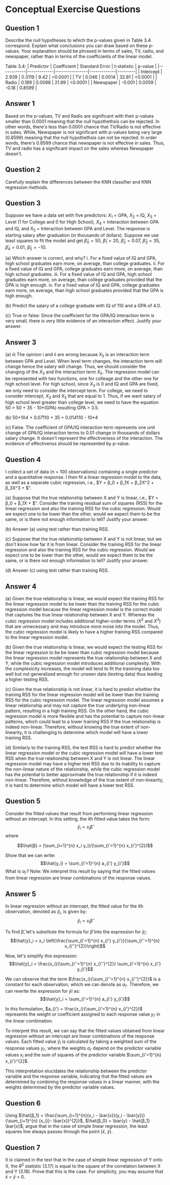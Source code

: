 # Conceptual Exercise Questions

## Question 1
Describe the null hypotheses to which the p-values given in Table 3.4 correspond. Explain what conclusions you can draw based on these p-values. Your explanation should be phrased in terms of sales, TV, radio, and newspaper, rather than in terms of the coefficients of the linear model.

Table 3.4:
| Predictor  | Coefficient | Standard Error | t-statistic | p-value |
|------------|-------------|----------------|-------------|---------|
| Intercept  | 2.939       | 0.3119         | 9.42        | <0.0001 |
| TV         | 0.046       | 0.0014         | 32.81       | <0.0001 |
| Radio      | 0.189       | 0.0086         | 21.89       | <0.0001 |
| Newspaper  | -0.001      | 0.0059         | -0.18       | 0.8599  |

## Answer 1
Based on the p-values, TV and Radio are significant with their p-values smaller than 0.0001 meaning that the null hypothethsis can be rejected. In other words, there's less than 0.0001 chance that TV/Radio is not effective in sales. While, Newspaper is not significant with p-values being vary large (0.8599) meaning that the null hypothethsis can not be rejected. In order words, there's 0.8599 chance that newspaper is not effective in sales. Thus, TV and radio has a significant impact on the sales whereas Newspaper doesn't. 

## Question 2
Carefully explain the differences between the KNN classifier and KNN regression methods.

## Question 3
Suppose we have a data set with five predictors: $X_1$ = GPA, $X_2$ = IQ, $X_3$ = Level (1 for College and 0 for High School), $X_4$ = Interaction between GPA and IQ, and $X_5$ = Interaction between GPA and Level. The response is starting salary after graduation (in thousands of dollars). Suppose we use least squares to fit the model and get $\hat{β}_0 = 50$, $\hat{β}_1 = 20$, $\hat{β}_2 = 0.07$, $\hat{β}_3 = 35$, $\hat{β}_4 = 0.01$, $\hat{β}_5 = -10$.

(a) Which answer is correct, and why?
    i. For a fixed value of IQ and GPA, high school graduates earn more, on average, than college graduates.
    ii. For a fixed value of IQ and GPA, college graduates earn more, on average, than high school graduates.
    iii. For a fixed value of IQ and GPA, high school graduates earn more, on average, than college graduates provided that the GPA is high enough.
    iv. For a fixed value of IQ and GPA, college graduates earn more, on average, than high school graduates provided that the GPA is high enough.

(b) Predict the salary of a college graduate with IQ of 110 and a GPA of 4.0.

(c) True or false: Since the coefficient for the GPA/IQ interaction term is very small, there is very little evidence of an interaction effect. Justify your answer.

## Answer 3

(a) iii 
The opinion i and ii are wrong because $X_5$ is an interaction term between GPA and Level. When level term changes, the interaction term will change hence the salary will change. Thus, we should consider the changing of the $X_3$ and the interaction term $X_5$. 
The regression model can be represented with two functions, one for colleage and the other one for high school level. For high school, since $X_3$ is 0 and IQ and GPA are fixed, we only need to consider the intercept term. For college, we need to consider intercept, $X_3$ and $X_5$ that are equal to 1. Thus, if we want salary of high school level greater than college level, we need to have the equation 50 > 50 + 35 - 10*(GPA) resulting GPA > 3.5.

(b) 50+10*4 + 0.07*110 + 35 + 0.01*4*110 - 10*4

(c) False. The coefficient of GPA/IQ interaction term represents one unit change of GPA/IQ interaction terms to 0.01 change in thousands of dollars salary change. It doesn't represent the effectiveness of the interaction. The evidence of effectivenss should be represented by p-value. 


## Question 4
I collect a set of data (n = 100 observations) containing a single predictor and a quantitative response. I then fit a linear regression model to the data, as well as a separate cubic regression, i.e., $Y = β_0 + β_1X + β_2X^2 + β_3X^3 + $".

(a) Suppose that the true relationship between X and Y is linear, i.e., $Y = β_0 + β_1X + $". Consider the training residual sum of squares (RSS) for the linear regression and also the training RSS for the cubic regression. Would we expect one to be lower than the other, would we expect them to be the same, or is there not enough information to tell? Justify your answer.

(b) Answer (a) using test rather than training RSS.

(c) Suppose that the true relationship between X and Y is not linear, but we don't know how far it is from linear. Consider the training RSS for the linear regression and also the training RSS for the cubic regression. Would we expect one to be lower than the other, would we expect them to be the same, or is there not enough information to tell? Justify your answer.

(d) Answer (c) using test rather than training RSS.


## Answer 4

(a) Given the true relationship is linear, we would expect the training RSS for the linear regression model to be lower than the training RSS for the cubic regression model because the linear regression model is the correct model that captures the true linear relationship between X and Y. Whereas the cubic regression model includes additional higher-order terms ($X^2$ and $X^3$) that are unnecessary and may introduce more noise into the model. Thus, the cubic regression model is likely to have a higher training RSS compared to the linear regression model.

(b) Given the true relationship is linear, we would expect the testing RSS for the linear regression to be be lower than cubic regression model because the linear regression model represents the true relationship between X and Y, while the cubic regression model introduces additional complexity. With the complexicity increases, the model will tend to fit the tranining data too well but not generalized enough for unseen data (testing data) thus leading a higher testing RSS. 

(c) Given the true relationship is not linear, it is hard to predict whether the training RSS for the linear regression model will be lower than the training RSS for the cubic regression model. The linear regression model assumes a linear relationship and may not capture the true underlying non-linear pattern, resulting in a high training RSS. On the other hand, the cubic regression model is more flexible and has the potential to capture non-linear patterns, which could lead to a lower training RSS if the true relationship is indeed non-linear. Therefore, without knowing the true extent of non-linearity, it is challenging to determine which model will have a lower training RSS.


(d) Similarly to the training RSS, the test RSS is hard to predict whether the linear regression model or the cubic regression model will have a lower test RSS when the true relationship between X and Y is not linear. The linear regression model may have a higher test RSS due to its inability to capture the non-linear nature of the relationship, while the cubic regression model has the potential to better approximate the true relationship if it is indeed non-linear. Therefore, without knowledge of the true extent of non-linearity, it is hard to determine which model will have a lower test RSS.

## Question 5
Consider the fitted values that result from performing linear regression without an intercept. In this setting, the ith fitted value takes the form:
$$\hat{y}_i = x_i\hat{β}$$
where

$$\hat{β} = (\sum_{i=1}^{n} x_i y_i)/(\sum_{i'=1}^{n} x_{i'}^{2})$$

Show that we can write:
$$\hat{y_i} = \sum_{i'=1}^{n} a_{i'} y_{i'}$$
What is $a_{i'}$?
Note: We interpret this result by saying that the fitted values from linear regression are linear combinations of the response values.

## Answer 5

In linear regression without an intercept, the fitted value for the ith observation, denoted as $\hat{y}_i$, is given by:
$$\hat{y}_i = x_i\hat{\beta}$$

To find $\hat{\beta}$, let's substitute the formula for $\hat{\beta}$ into the expression for $\hat{y}_i$:
$$\hat{y}_i = x_i \left(\frac{\sum_{i'=1}^{n} x_{i'} y_{i'}}{\sum_{i''=1}^{n} x_{i''}^{2}}\right)$$

Now, let's simplify this expression:
$$\hat{y}_i = \frac{x_i}{\sum_{i''=1}^{n} x_{i''}^{2}} \sum_{i'=1}^{n} x_{i'} y_{i'}$$

We can observe that the term $\frac{x_i}{\sum_{i''=1}^{n} x_{i''}^{2}}$ is a constant for each observation, which we can denote as $a_{i'}$. Therefore, we can rewrite the expression for $\hat{y}i$ as:
$$\hat{y}_i = \sum_{i'=1}^{n} a_{i'} y_{i'}$$

In this formulation, $a_{i'} = \frac{x_i}{\sum_{i'=1}^{n} x_{i'}^{2}}$ represents the weight or coefficient assigned to each response value $y_{i'}$ in the linear combination.

To interpret this result, we can say that the fitted values obtained from linear regression without an intercept are linear combinations of the response values. Each fitted value $\hat{y}_i$ is calculated by taking a weighted sum of the response values $y_{i'}$, where the weights $a_{i'}$ depend on the predictor variable values $x_i$ and the sum of squares of the predictor variable $\sum_{i'=1}^{n} x_{i'}^{2}$.

This interpretation elucidates the relationship between the predictor variable and the response variable, indicating that the fitted values are determined by combining the response values in a linear manner, with the weights determined by the predictor variable values.

## Question 6
Using $\hat{β_1} = \frac{\sum_{i=1}^{n}(x_i - \bar{x})(y_i - \bar{y})}{\sum_{i=1}^{n} (x_{i}- \bar{x})^{2}}$, $\hat{β_0} = \bar{y} - \hat{β_1} \bar{x}$, argue that in the case of simple linear regression, the least squares line always passes through the point ($\bar{x}$, $\bar{y}$).


## Question 7
It is claimed in the text that in the case of simple linear regression of Y onto X, the $R^2$ statistic (3.17) is equal to the square of the correlation between X and Y (3.18). Prove that this is the case. For simplicity, you may assume that $\bar{x}$ = $\bar{y}$ = 0.
